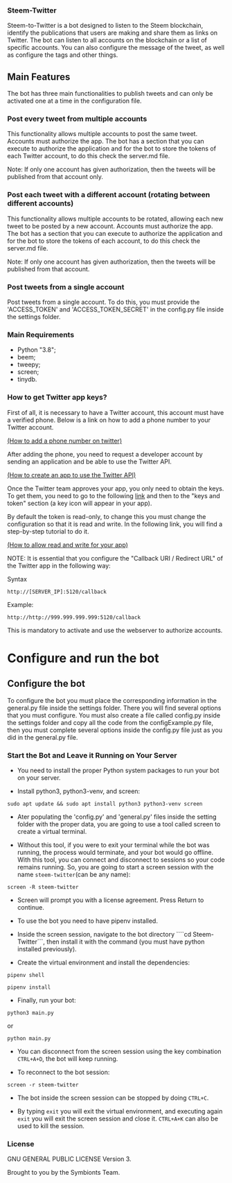 ### Steem-Twitter 

Steem-to-Twitter is a bot designed to listen to the Steem blockchain, identify the publications that users are making and share them as links on Twitter. The bot can listen to all accounts on the blockchain or a list of specific accounts. You can also configure the message of the tweet, as well as configure the tags and other things.

## Main Features

The bot has three main functionalities to publish tweets and can only be activated one at a time in the configuration file.

### Post every tweet from multiple accounts

This functionality allows multiple accounts to post the same tweet. Accounts must authorize the app. The bot has a section that you can execute to authorize the application and for the bot to store the tokens of each Twitter account, to do this check the server.md file.

Note: If only one account has given authorization, then the tweets will be published from that account only.

### Post each tweet with a different account (rotating between different accounts)

This functionality allows multiple accounts to be rotated, allowing each new tweet to be posted by a new account. Accounts must authorize the app. The bot has a section that you can execute to authorize the application and for the bot to store the tokens of each account, to do this check the server.md file.

Note: If only one account has given authorization, then the tweets will be published from that account.

### Post tweets from a single account

Post tweets from a single account. To do this, you must provide the 'ACCESS_TOKEN' and 'ACCESS_TOKEN_SECRET' in the config.py file inside the settings folder.

### Main Requirements  

* Python "3.8";
* beem;
* tweepy;
* screen;
* tinydb.

### How to get Twitter app keys?

First of all, it is necessary to have a Twitter account, this account must have a verified phone. Below is a link on how to add a phone number to your Twitter account.

<a href="https://help.twitter.com/en/managing-your-account/how-to-add-a-phone-number-to-your-account">(How to add a phone number on twitter)</a> 

After adding the phone, you need to request a developer account by sending an application and be able to use the Twitter API.

<a href="https://developer.twitter.com/en/portal/petition/essential/basic-info">(How to create an app to use the Twitter API)</a> 

Once the Twitter team approves your app, you only need to obtain the keys. To get them, you need to go to the following <a href="https://developer.twitter.com/en/apps">link</a>  and then to the "keys and token" section (a key icon will appear in your app).

By default the token is read-only, to change this you must change the configuration so that it is read and write. In the following link, you will find a step-by-step tutorial to do it.

<a href="https://stackoverflow.com/questions/10567305/why-does-my-twitter-application-access-level-is-read-only-and-how-can-i-change/70586595#70586595">(How to allow read and write for your app)</a>

NOTE: It is essential that you configure the "Callback URI / Redirect URL" of the Twitter app in the following way:

Syntax
```
http://[SERVER_IP]:5120/callback
```

Example:
```
http://http://999.999.999.999:5120/callback
```

This is mandatory to activate and use the webserver to authorize accounts.

# Configure and run the bot

## Configure the bot

To configure the bot you must place the corresponding information in the general.py file inside the settings folder. There you will find several options that you must configure. You must also create a file called config.py inside the settings folder and copy all the code from the configExample.py file, then you must complete several options inside the config.py file just as you did in the general.py file.

### Start the Bot and Leave it Running on Your Server

* You need to install the proper Python system packages to run your bot on your server.

* Install python3, python3-venv, and screen:

```
sudo apt update && sudo apt install python3 python3-venv screen
```

* Ater populating the 'config.py' and 'general.py' files inside the setting folder with the proper data, you are going to use a tool called screen to create a virtual terminal.
  
* Without this tool, if you were to exit your terminal while the bot was running, the process would terminate, and your bot would go offline. With this tool, you can connect and disconnect to sessions so your code remains running. So, you are going to start a screen session with the name ```steem-twitter```(can be any name):

```
screen -R steem-twitter
```

* Screen will prompt you with a license agreement. Press Return to continue.

* To use the bot you need to have pipenv installed.

* Inside the screen session, navigate to the bot directory ````cd Steem-Twitter```, then install it with the command (you must have python installed previously).

* Create the virtual environment and install the dependencies:

```
pipenv shell
```

```
pipenv install
```

* Finally, run your bot:

```
python3 main.py
```

or

```
python main.py
```

* You can disconnect from the screen session using the key combination ```CTRL+A+D```, the bot will keep running.

* To reconnect to the bot session:

```
screen -r steem-twitter
```

* The bot inside the screen session can be stopped by doing ```CTRL+C```.

* By typing ```exit``` you will exit the virtual environment, and executing again ```exit``` you will exit the screen session and close it. ```CTRL+A+K``` can also be used to kill the session.

### License

GNU GENERAL PUBLIC LICENSE Version 3.

Brought to you by the Symbionts Team.
